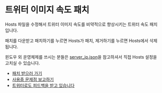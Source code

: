 # 트위터 이미지 속도 패치
Hosts 파일을 수정해서 트위터 이미지 속도를 비약적으로 향상시키는 트위터 속도 패치입니다.

패치를 다운받고 패치하기를 누르면 Hosts가 패치, 제거하기를 누르면 Hosts에서 삭제됩니다.

윈도우 외 운영체제를 쓰시는 분들은 [server_ip.json](https://github.com/sokcuri/TwimgSpeedPatch/blob/master/data/server_ip.json)을 참고하셔서 직접 Hosts 설정을 고치실 수 있습니다.

* [패치 받으러 가기](https://github.com/sokcuri/TwimgSpeedPatch/releases)
* [사용중 문제점 보고하기](https://github.com/sokcuri/TwimgSpeedPatch/issues)
* [트위터로도 피드백을 받고 있습니다](https://twitter.com/sokcuri)
